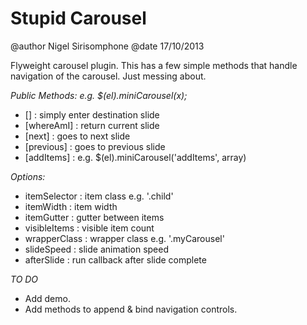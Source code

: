 Stupid Carousel
==============================================================

@author Nigel Sirisomphone
@date 17/10/2013

Flyweight carousel plugin. This has a few simple methods that handle navigation of the carousel. Just messing about.

*Public Methods:  e.g. $(el).miniCarousel(x);*
- []           : simply enter destination slide
- [whereAmI]   : return current slide
- [next]       : goes to next slide
- [previous]   : goes to previous slide
- [addItems]   : e.g. $(el).miniCarousel('addItems', array)


*Options:*
- itemSelector : item class e.g. '.child'
- itemWidth    : item width
- itemGutter   : gutter between items
- visibleItems : visible item count
- wrapperClass : wrapper class e.g. '.myCarousel'
- slideSpeed   : slide animation speed
- afterSlide   : run callback after slide complete

*TO DO*
- Add demo.
- Add methods to append & bind navigation controls.
